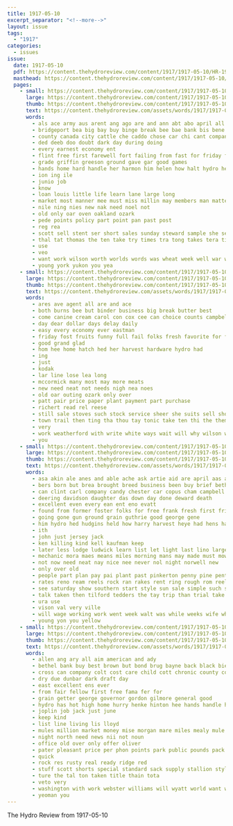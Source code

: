 ```yaml
---
title: 1917-05-10
excerpt_separator: "<!--more-->"
layout: issue
tags:
  - "1917"
categories:
  - issues
issue:
  date: 1917-05-10
  pdf: https://content.thehydroreview.com/content/1917/1917-05-10/HR-1917-05-10.pdf
  masthead: https://content.thehydroreview.com/content/1917/1917-05-10/masthead/HR-1917-05-10.jpg
  pages:
    - small: https://content.thehydroreview.com/content/1917/1917-05-10/small/HR-1917-05-10-01.jpg
      large: https://content.thehydroreview.com/content/1917/1917-05-10/large/HR-1917-05-10-01.jpg
      thumb: https://content.thehydroreview.com/content/1917/1917-05-10/thumbnails/HR-1917-05-10-01.jpg
      text: https://content.thehydroreview.com/assets/words/1917/1917-05-10/HR-1917-05-10-01.txt
      words:
        - als ace army aus arent ang ago are and ann abt abo april all ake
        - bridgeport bea big bay buy binge break bee bae bank bis bene bearer business bot babi back best bros banker bal
        - county canada city cattle che caddo chose car chi cant company counsel companion cater come course civil caine can cream cat cake
        - ded deeb doo doubt dark day during doing
        - every earnest economy ent
        - flint free first farewell fort failing from fast for friday ford fruit
        - grade griffin greeson ground gave gar good games
        - hands home hard handle her harmon him helen how halt hydro herry hazel
        - ion ing ile
        - junio job
        - know
        - loan louis little life learn lane large long
        - market most manner mee must miss millin may members man matter many mos model
        - nile ning nies new nak need noel not
        - old only oar oven oakland ozark
        - pede points policy part point pan past post
        - reg rea
        - scott sell stent ser short sales sunday steward sample she sean sora seale saturday shanks sack see
        - thal tat thomas the ten take try times tra tong takes tera till
        - use
        - veo
        - want work wilson worth worlds words was wheat week well war wisely wate with western writer wage whitchurch will
        - young york yukon you yea
    - small: https://content.thehydroreview.com/content/1917/1917-05-10/small/HR-1917-05-10-02.jpg
      large: https://content.thehydroreview.com/content/1917/1917-05-10/large/HR-1917-05-10-02.jpg
      thumb: https://content.thehydroreview.com/content/1917/1917-05-10/thumbnails/HR-1917-05-10-02.jpg
      text: https://content.thehydroreview.com/assets/words/1917/1917-05-10/HR-1917-05-10-02.txt
      words:
        - ares ave agent all are and ace
        - both burns bee but binder business big break butter best
        - come canine cream carol con cox cee can choice counts campbell canyon cooper chance collins corr cash carry
        - day dear dollar days delay daily
        - easy every economy ever eastman
        - friday fost fruits funny full fail folks fresh favorite for fade friends
        - good grand glad
        - hom hee home hatch hed her harvest hardware hydro had
        - ing
        - just
        - kodak
        - lar line lose lea long
        - mccormick many most may more meats
        - new need neat not needs nigh nea noes
        - old oar outing ozark only over
        - patt pair price paper plant payment part purchase
        - richert read rel reese
        - still sale stoves such stock service sheer she suits sell shoot size see send saturday spencer save seo stove street school styles smiles shah sing spring
        - town trail then ting tha thou tay tonic take ten thi the them
        - very
        - work weatherford with write white ways wait will why wilson want working
        - you
    - small: https://content.thehydroreview.com/content/1917/1917-05-10/small/HR-1917-05-10-03.jpg
      large: https://content.thehydroreview.com/content/1917/1917-05-10/large/HR-1917-05-10-03.jpg
      thumb: https://content.thehydroreview.com/content/1917/1917-05-10/thumbnails/HR-1917-05-10-03.jpg
      text: https://content.thehydroreview.com/assets/words/1917/1917-05-10/HR-1917-05-10-03.txt
      words:
        - asa akin ale anes and able ache ask artie aid are april aas all ave ast arm arn arms ark ath
        - bers born but brea brought breed business been buy brief bethel bally bailey bring better bolts best bread barn bottle back big brides baby butter
        - can clint carl company candy chester car copus cham campbell cat come cox camp case cost cena came crump clear chambers city cash care call cheap carry
        - deering davidson daughter das down day done deward death
        - excellent even every ean ent eno evatt
        - found from former foster folks for free frank fresh first friend floyd friday farmer full
        - going gone gun ground grain guthrie good george gene
        - him hydro hed hudgins held how harry harvest heye had hens hay harrell heir has home
        - ith
        - john just jersey jack
        - ken killing kind kell kaufman keep
        - later less lodge ludwick learn list let light last lino large late little lee lindsey law lars low
        - mechanic mora maes means miles morning mans may made must mowers more miss mares myrtle men milis much market man mower
        - not now need neat nay nice nee never nol night norwell new
        - only over old
        - people part plan pay pai plant past pinkerton penny pine pent palmer price pies phim place pitman princess proper
        - rates reno ream reels rock ran rakes rent ring rough rom reel ray
        - see saturday show southern start style sun sale simple such sano size shorts sid seig sutton sans store shed small special servies sire season state sides seat sears ser self service save sheriff said shape student slight seo shows sunday samol
        - talk taken then tilford tedders the tay trip than trial take times town tickle toa thralls top thys thing
        - ura use
        - vison val very ville
        - will wage working work went week walt was while weeks wife white willis way with west weatherford why wait wilson weather wish
        - young yon you yellow
    - small: https://content.thehydroreview.com/content/1917/1917-05-10/small/HR-1917-05-10-04.jpg
      large: https://content.thehydroreview.com/content/1917/1917-05-10/large/HR-1917-05-10-04.jpg
      thumb: https://content.thehydroreview.com/content/1917/1917-05-10/thumbnails/HR-1917-05-10-04.jpg
      text: https://content.thehydroreview.com/assets/words/1917/1917-05-10/HR-1917-05-10-04.txt
      words:
        - allen ang ary all aim american and ady
        - bethel bank buy best brown but bond brug bayne back black bie bill bradley barber bay bran bone
        - cross can company colt cost care child cott chronic county coco car
        - dry due dunbar dark draft day
        - east excellent ens ever
        - from fair fellow first free fama fer for
        - grain getter george governor gordon gilmore general good
        - hydro has hot high home hurry henke hinton hee hands handle hole
        - joplin job jack just june
        - keep kind
        - list line living lis lloyd
        - mules million market money mise morgan mare miles mealy mule may
        - night north need news nii not noun
        - office old over only offer oliver
        - pater pleasant price per phon points park public pounds pack pede paper
        - quick
        - rock res rusty real ready ridge red
        - stuff scott shorts special standard sack supply stallion style show saw south still season stent stands sper service stand surgeon side switch
        - ture the tal ton taken title thain tota
        - veto very
        - washington with work webster williams will wyatt world want weatherford week well
        - yeoman you
---
```


The Hydro Review from 1917-05-10

<!--more-->

